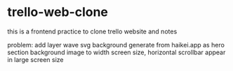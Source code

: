 # trello-web-clone
this is a frontend practice to clone trello website and notes

problem:
add layer wave svg background generate from haikei.app as hero section background image to width screen size,
horizontal scrollbar appear in large screen size
